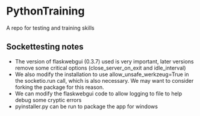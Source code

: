 # PythonTraining
A repo for testing and training skills

## Sockettesting notes
- The version of flaskwebgui (0.3.7) used is very important, later versions remove some critical options (close_server_on_exit and idle_interval)
- We also modify the installation to use allow_unsafe_werkzeug=True in the socketio.run call, which is also necessary. We may want to consider forking the package for this reason.
- We can modify the flaskwebgui code to allow logging to file to help debug some cryptic errors
- pyinstaller.py can be run to package the app for windows
